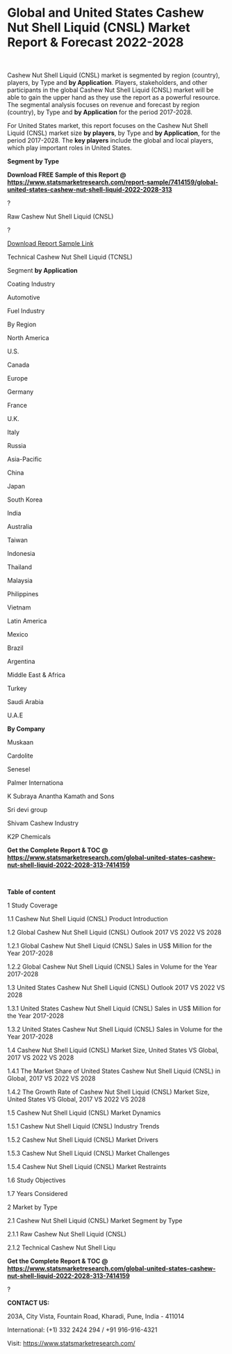 <h1>Global and United States Cashew Nut Shell Liquid (CNSL) Market Report & Forecast 2022-2028</h1><br/><p>Cashew Nut Shell Liquid (CNSL) market is segmented by region (country), players, by Type and <strong>by Application</strong>. Players, stakeholders, and other participants in the global Cashew Nut Shell Liquid (CNSL) market will be able to gain the upper hand as they use the report as a powerful resource. The segmental analysis focuses on revenue and forecast by region (country), by Type and <strong>by Application</strong> for the period 2017-2028.</p>
 
 
 
 <p>For United States market, this report focuses on the Cashew Nut Shell Liquid (CNSL) market size <strong>by players</strong>, by Type and <strong>by Application</strong>, for the period 2017-2028. The <strong>key players</strong> include the global and local players, which play important roles in United States.</p>
 
 
 
 <p><strong>Segment by Type</strong></p>
 
 
 
 <div><b>Download FREE Sample of this Report @ <a href="https://www.statsmarketresearch.com/download-free-sample/7414159/global-united-states-cashew-nut-shell-liquid-2022-2028-313">https://www.statsmarketresearch.com/report-sample/7414159/global-united-states-cashew-nut-shell-liquid-2022-2028-313</a></b></div>
 
 
 
 <p>? </p>
 
 
 
 <p>Raw Cashew Nut Shell Liquid (CNSL)</p>
 
 
 
 <p>? </p>
 
 
 
 <p><a href="https://www.statsmarketresearch.com/download-free-sample/7414159/global-united-states-cashew-nut-shell-liquid-2022-2028-313">Download Report Sample Link</a></p>
 
 
 
 <p>Technical Cashew Nut Shell Liquid (TCNSL)</p>
 
 
 
 <p>Segment <strong>by Application</strong></p>
 
 
 
 <p>Coating Industry</p>
 
 
 
 <p>Automotive</p>
 
 
 
 <p>Fuel Industry</p>
 
 
 
 <p>By Region</p>
 
 
 
 <p>North America</p>
 
 
 
 <p>U.S.</p>
 
 
 
 <p>Canada</p>
 
 
 
 <p>Europe</p>
 
 
 
 <p>Germany</p>
 
 
 
 <p>France</p>
 
 
 
 <p>U.K.</p>
 
 
 
 <p>Italy</p>
 
 
 
 <p>Russia</p>
 
 
 
 <p>Asia-Pacific</p>
 
 
 
 <p>China</p>
 
 
 
 <p>Japan</p>
 
 
 
 <p>South Korea</p>
 
 
 
 <p>India</p>
 
 
 
 <p>Australia</p>
 
 
 
 <p>Taiwan</p>
 
 
 
 <p>Indonesia</p>
 
 
 
 <p>Thailand</p>
 
 
 
 <p>Malaysia</p>
 
 
 
 <p>Philippines</p>
 
 
 
 <p>Vietnam</p>
 
 
 
 <p>Latin America</p>
 
 
 
 <p>Mexico</p>
 
 
 
 <p>Brazil</p>
 
 
 
 <p>Argentina</p>
 
 
 
 <p>Middle East & Africa</p>
 
 
 
 <p>Turkey</p>
 
 
 
 <p>Saudi Arabia</p>
 
 
 
 <p>U.A.E</p>
 
 
 
 <p><strong>By Company</strong></p>
 
 
 
 <p>Muskaan</p>
 
 
 
 <p>Cardolite</p>
 
 
 
 <p>Senesel</p>
 
 
 
 <p>Palmer Internationa</p>
 
 
 
 <p>K Subraya Anantha Kamath and Sons</p>
 
 
 
 <p>Sri devi group</p>
 
 
 
 <p>Shivam Cashew Industry</p>
 
 
 
 <p>K2P Chemicals</p>
 
 
 
 <div><b>Get the Complete Report & TOC @ <a href="https://www.statsmarketresearch.com/global-united-states-cashew-nut-shell-liquid-2022-2028-313-7414159">https://www.statsmarketresearch.com/global-united-states-cashew-nut-shell-liquid-2022-2028-313-7414159</a></b></div>
 
 
 
 <p><br />
 
 <b>Table of content</b></p>
 
 
 
 <p>1 Study Coverage<br />
 
 1.1 Cashew Nut Shell Liquid (CNSL) Product Introduction<br />
 
 1.2 Global Cashew Nut Shell Liquid (CNSL) Outlook 2017 VS 2022 VS 2028<br />
 
 1.2.1 Global Cashew Nut Shell Liquid (CNSL) Sales in US$ Million for the Year 2017-2028<br />
 
 1.2.2 Global Cashew Nut Shell Liquid (CNSL) Sales in Volume for the Year 2017-2028<br />
 
 1.3 United States Cashew Nut Shell Liquid (CNSL) Outlook 2017 VS 2022 VS 2028<br />
 
 1.3.1 United States Cashew Nut Shell Liquid (CNSL) Sales in US$ Million for the Year 2017-2028<br />
 
 1.3.2 United States Cashew Nut Shell Liquid (CNSL) Sales in Volume for the Year 2017-2028<br />
 
 1.4 Cashew Nut Shell Liquid (CNSL) Market Size, United States VS Global, 2017 VS 2022 VS 2028<br />
 
 1.4.1 The Market Share of United States Cashew Nut Shell Liquid (CNSL) in Global, 2017 VS 2022 VS 2028<br />
 
 1.4.2 The Growth Rate of Cashew Nut Shell Liquid (CNSL) Market Size, United States VS Global, 2017 VS 2022 VS 2028<br />
 
 1.5 Cashew Nut Shell Liquid (CNSL) Market Dynamics<br />
 
 1.5.1 Cashew Nut Shell Liquid (CNSL) Industry Trends<br />
 
 1.5.2 Cashew Nut Shell Liquid (CNSL) Market Drivers<br />
 
 1.5.3 Cashew Nut Shell Liquid (CNSL) Market Challenges<br />
 
 1.5.4 Cashew Nut Shell Liquid (CNSL) Market Restraints<br />
 
 1.6 Study Objectives<br />
 
 1.7 Years Considered<br />
 
 2 Market by Type<br />
 
 2.1 Cashew Nut Shell Liquid (CNSL) Market Segment by Type<br />
 
 2.1.1 Raw Cashew Nut Shell Liquid (CNSL)<br />
 
 2.1.2 Technical Cashew Nut Shell Liqu</p>
 
 
 
 <div><b>Get the Complete Report & TOC @ <a href="https://www.statsmarketresearch.com/global-united-states-cashew-nut-shell-liquid-2022-2028-313-7414159">https://www.statsmarketresearch.com/global-united-states-cashew-nut-shell-liquid-2022-2028-313-7414159</a></b></div>
 
 
 
 <p>? </p>
 
 
 
 <p><b>CONTACT US:</b><br />
 
 203A, City Vista, Fountain Road, Kharadi, Pune, India - 411014<br />
 
 International: (+1) 332 2424 294 / +91 916-916-4321<br />
 
 Visit: <a href="https://www.statsmarketresearch.com/">https://www.statsmarketresearch.com/</a></p>